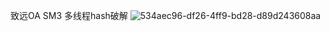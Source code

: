 致远OA SM3 多线程hash破解
![534aec96-df26-4ff9-bd28-d89d243608aa](https://user-images.githubusercontent.com/6219246/233317857-b004a90f-2d1a-4dd5-a447-db872b9cdff4.jpeg)
